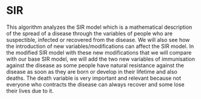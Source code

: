 # SIR


This algorithm analyzes the SIR model which is a mathematical description of the spread of a disease through the variables of people who are suspectible, infected or recovered from the disease. We will also see how the introduction of new variables/modifications can affect the SIR model. In the modified SIR model with these new modifications that we will compare with our base SIR model, we will add the two new variables of immunisation against the disease as some people have natural resistance against the disease as soon as they are born or develop in their lifetime and also deaths. The death variable is very important and relevant because not everyone who contracts the disease can always recover and some lose their lives due to it.

